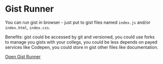 # Gist Runner

You can run gist in browser - just put to gist files named <code>index.js</code> and/or <code>index.html</code>, <code>index.css</code>.

Benefits: gist could be accessed by git and versioned, you could use forks to manage you gists with your collegs, you could be less depends on payed services like Codepen, you could store in gist other files like documentation.

[Open Gist Runner](https://snippet.js.org/)
